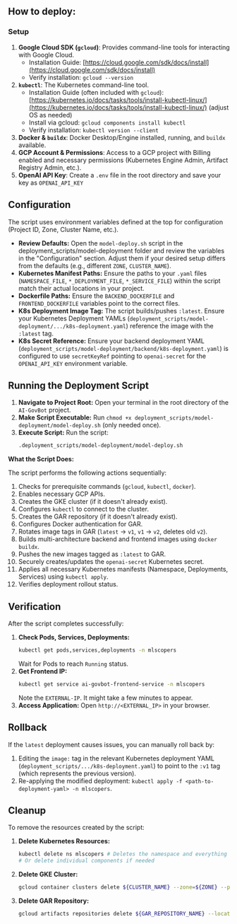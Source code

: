 ## How to deploy:


### Setup
1.  **Google Cloud SDK (`gcloud`)**: Provides command-line tools for interacting with Google Cloud.
    * Installation Guide: [https://cloud.google.com/sdk/docs/install](https://cloud.google.com/sdk/docs/install)
    * Verify installation: `gcloud --version`
2.  **`kubectl`**: The Kubernetes command-line tool.
    * Installation Guide (often included with `gcloud`): [https://kubernetes.io/docs/tasks/tools/install-kubectl-linux/](https://kubernetes.io/docs/tasks/tools/install-kubectl-linux/) (adjust OS as needed)
    * Install via gcloud: `gcloud components install kubectl`
    * Verify installation: `kubectl version --client`
3.  **Docker & `buildx`**: Docker Desktop/Engine installed, running, and `buildx` available.
4.  **GCP Account & Permissions**: Access to a GCP project with Billing enabled and necessary permissions (Kubernetes Engine Admin, Artifact Registry Admin, etc.).
5.  **OpenAI API Key**: Create a `.env` file in the root directory and save your key as `OPENAI_API_KEY`

## Configuration

The script uses environment variables defined at the top for configuration (Project ID, Zone, Cluster Name, etc.).

* **Review Defaults:** Open the `model-deploy.sh` script in the deployment_scripts/model-deployment folder and review the variables in the "Configuration" section. Adjust them if your desired setup differs from the defaults (e.g., different `ZONE`, `CLUSTER_NAME`).
* **Kubernetes Manifest Paths:** Ensure the paths to your `.yaml` files (`NAMESPACE_FILE`, `*_DEPLOYMENT_FILE`, `*_SERVICE_FILE`) within the script match their actual locations in your project.
* **Dockerfile Paths:** Ensure the `BACKEND_DOCKERFILE` and `FRONTEND_DOCKERFILE` variables point to the correct files.
* **K8s Deployment Image Tag:** The script builds/pushes `:latest`. Ensure your Kubernetes Deployment YAMLs (`deployment_scripts/model-deployment/.../k8s-deployment.yaml`) reference the image with the `:latest` tag.
* **K8s Secret Reference:** Ensure your backend deployment YAML (`deployment_scripts/model-deployment/backend/k8s-deployment.yaml`) is configured to use `secretKeyRef` pointing to `openai-secret` for the `OPENAI_API_KEY` environment variable.

## Running the Deployment Script

1.  **Navigate to Project Root:** Open your terminal in the root directory of the `AI-GovBot` project.
2.  **Make Script Executable:** Run `chmod +x deployment_scripts/model-deployment/model-deploy.sh` (only needed once).
3.  **Execute Script:** Run the script:
    ```bash
    .deployment_scripts/model-deployment/model-deploy.sh
    ```


**What the Script Does:**

The script performs the following actions sequentially:

1.  Checks for prerequisite commands (`gcloud`, `kubectl`, `docker`).
2.  Enables necessary GCP APIs.
3.  Creates the GKE cluster (if it doesn't already exist).
4.  Configures `kubectl` to connect to the cluster.
5.  Creates the GAR repository (if it doesn't already exist).
6.  Configures Docker authentication for GAR.
7.  Rotates image tags in GAR (`latest` -> `v1`, `v1` -> `v2`, deletes old `v2`).
8.  Builds multi-architecture backend and frontend images using `docker buildx`.
9.  Pushes the new images tagged as `:latest` to GAR.
10. Securely creates/updates the `openai-secret` Kubernetes secret.
11. Applies all necessary Kubernetes manifests (Namespace, Deployments, Services) using `kubectl apply`.
12. Verifies deployment rollout status.

## Verification

After the script completes successfully:

1.  **Check Pods, Services, Deployments:**
    ```bash
    kubectl get pods,services,deployments -n mlscopers
    ```
    Wait for Pods to reach `Running` status.
2.  **Get Frontend IP:**
    ```bash
    kubectl get service ai-govbot-frontend-service -n mlscopers
    ```
    Note the `EXTERNAL-IP`. It might take a few minutes to appear.
3.  **Access Application:** Open `http://<EXTERNAL_IP>` in your browser.

## Rollback

If the `latest` deployment causes issues, you can manually roll back by:

1.  Editing the `image:` tag in the relevant Kubernetes deployment YAML (`deployment_scripts/.../k8s-deployment.yaml`) to point to the `:v1` tag (which represents the previous version).
2.  Re-applying the modified deployment: `kubectl apply -f <path-to-deployment-yaml> -n mlscopers`.

## Cleanup

To remove the resources created by the script:

1.  **Delete Kubernetes Resources:**
    ```bash
    kubectl delete ns mlscopers # Deletes the namespace and everything in it
    # Or delete individual components if needed
    ```
2.  **Delete GKE Cluster:**
    ```bash
    gcloud container clusters delete ${CLUSTER_NAME} --zone=${ZONE} --project=${PROJECT_ID} --quiet
    ```
3.  **Delete GAR Repository:**
    ```bash
    gcloud artifacts repositories delete ${GAR_REPOSITORY_NAME} --location=${REGION} --project=${PROJECT_ID} --quiet
    ```